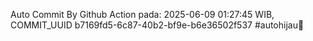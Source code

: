 Auto Commit By Github Action pada: 2025-06-09 01:27:45 WIB, COMMIT_UUID b7169fd5-6c87-40b2-bf9e-b6e36502f537 #autohijau🗿
